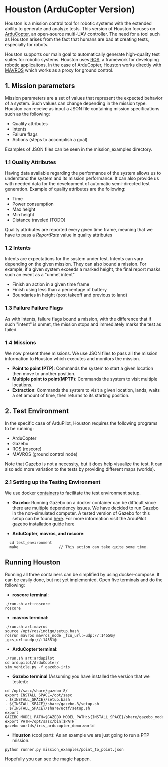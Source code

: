 # Houston (ArduCopter Version)
Houston is a mission control tool for robotic systems with the extended ability to generate and analyze tests. This version of Houston focuses on [ArduCopter](http://ardupilot.org/copter/), an open-source multi-UAV controller. The need for a tool such as Houston arises from the fact that humans are bad at creating tests, especially for robots.

Houston supports our main goal to automatically generate high-quality test suites for robotic systems. Houston uses [ROS](http://www.ros.org/about-ros/), a framework for developing robotic applicaitons. In the case of ArduCopter, Houston works directly with [MAVROS](http://wiki.ros.org/mavros) which works as a proxy for ground control.
## 1. Mission parameters
Mission parameters are a set of values that represent the expected behavior of a system. Such values can change depending in the mission type. Houston can receive as input a JSON file containing mission specifications such as the following:
* Quality attributes
* Intents
* Failure flags
* Actions (steps to accomplish a goal)

Examples of JSON files can be seen in the mission_examples directory.

### 1.1 Quality Attributes
Having data available regarding the performance of the system allows us to understand the system and its mission performance. It can also provide us with needed data for the development of automatic semi-directed test generation. Example of quality attributes are the following:
* Time
* Power consumption
* Max height
* Min height
* Distance traveled (TODO)

Quality attributes are reported every given time frame, meaning that we have to pass a *ReportRate* value in quality attributes

### 1.2 Intents
Intents are expectations for the system under test. Intents can vary depending on the given mission. They can also bound a mission. For example, if a given system exceeds a marked height, the final report masks such an event as a "unmet intent"
* Finish an action in a given time frame
* Finish using less than a percentage of battery
* Boundaries in height (post takeoff and previous to land)

### 1.3 Failure Failure Flags
As with intents, failure flags bound a mission, with the difference that if such "intent" is unmet, the mission stops and immediately marks the test as failed.

### 1.4 Missions
We now present three missions. We use JSON files to pass all the mission information to Houston which executes and monitors the mission.  
* **Point to point (PTP)**:
  Commands the system to start a given location then move to another position.
* **Multiple point to point(MPTP)**:
  Commands the system to visit multiple locations.
* **Extraction**:
  Commands the system to visit a given location, lands, waits a set amount of time, then returns to its starting position.

## 2. Test Environment
In the specific case of ArduPilot, Houston requires the following programs to be running:
* ArduCopter
* Gazebo
* ROS (roscore)
* MAVROS (ground control node)

Note that Gazebo is not a necessity, but it does help visualize the test. It can also add more variation to the tests by providing different maps (worlds).

### 2.1 Setting up the Testing Environment
We use docker [containers](https://www.docker.com/what-docker) to facilitate the test environment setup.
* **Gazebo**: Running Gazebo on a docker container can be difficult since there are multiple dependency issues. We have decided to run Gazebo in the non-simulated computer. A tested version of Gazebo for this setup can be found [here](https://github.com/osrf/uctf/tree/master/doc/install_binary). For more information visit the ArduPilot gazebo installation guide [here](http://ardupilot.org/dev/docs/using-gazebo-simulator-with-sitl.html)

* **ArduCopter, mavros, and roscore**:
```
  cd test_environment
  make                  // This action can take quite some time.
```

## Running Houston
Running all three containers can be simplified by using docker-compose. It can be easily done, but not yet implemented.
Open five terminals and do the following:

  * **roscore terminal**:
  ```
  ./run.sh art:roscore
  roscore
  ```
  * **mavros terminal**:
  ```
  ./run.sh art:mavros
  source /opt/ros/indigo/setup.bash
  rosrun mavros mavros_node _fcu_url:=udp://:14550@ _gcs_url:=udp://:14551@
  ```
  * **ArduCopter terminal**:
  ```
  ./run.sh art:ardupilot
  cd ardupilot/ArduCopter/
  sim_vehicle.py -f gazebo-iris

  ```
  * **Gazebo terminal** (Assuming you have installed the version that we tested):
  ```
  cd /opt/sasc/share/gazebo-8/
  export INSTALL_SPACE=/opt/sasc
  . ${INSTALL_SPACE}/setup.bash
  . ${INSTALL_SPACE}/share/gazebo-8/setup.sh
  . ${INSTALL_SPACE}/share/uctf/setup.sh
  export GAZEBO_MODEL_PATH=$GAZEBO_MODEL_PATH:${INSTALL_SPACE}/share/gazebo_models
  export PATH=/opt/sasc/bin:$PATH
  gazebo worlds/iris_arducopter_demo.world
  ```
  * **Houston** (cool part):
  As an example we are just going to run a PTP mission.
  ```
  python runner.py mission_examples/point_to_point.json
  ```
  Hopefully you can see the magic happen.
